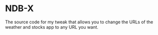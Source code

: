 # NDB-X
The source code for my tweak that allows you to change the URLs of the weather and stocks app to any URL you want.
